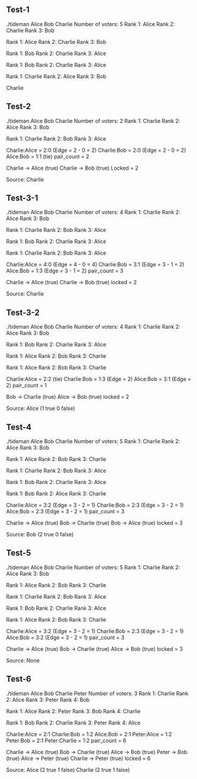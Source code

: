 ## Test-1
./tideman Alice Bob Charlie
Number of voters: 5
Rank 1: Alice
Rank 2: Charlie
Rank 3: Bob

Rank 1: Alice
Rank 2: Charlie
Rank 3: Bob

Rank 1: Bob
Rank 2: Charlie
Rank 3: Alice

Rank 1: Bob
Rank 2: Charlie
Rank 3: Alice

Rank 1: Charlie
Rank 2: Alice
Rank 3: Bob

Charlie

## Test-2
./tideman Alice Bob Charlie
Number of voters: 2
Rank 1: Charlie
Rank 2: Alice
Rank 3: Bob

Rank 1: Charlie
Rank 2: Bob
Rank 3: Alice

Charlie:Alice   = 2:0 (Edge = 2 - 0 = 2)
Charlie:Bob     = 2:0 (Edge = 2 - 0 = 2)
Alice:Bob       = 1:1 (tie)
pair_count = 2

Charlie -> Alice    (true)
Charlie -> Bob      (true)
Locked = 2

Source: Charlie

## Test-3-1
./tideman Alice Bob Charlie
Number of voters: 4
Rank 1: Charlie
Rank 2: Alice
Rank 3: Bob

Rank 1: Charlie
Rank 2: Bob
Rank 3: Alice

Rank 1: Bob
Rank 2: Charlie
Rank 3: Alice

Rank 1: Charlie
Rank 2: Bob
Rank 3: Alice

Charlie:Alice   = 4:0 (Edge = 4 - 0 = 4)
Charlie:Bob     = 3:1 (Edge = 3 - 1 = 2)
Alice:Bob       = 1:3 (Edge = 3 - 1 = 2)
pair_count = 3

Charlie -> Alice    (true)
Charlie -> Bob    (true)
locked = 2

Source: Charlie

## Test-3-2
./tideman Alice Bob Charlie
Number of voters: 4
Rank 1: Charlie
Rank 2: Alice
Rank 3: Bob

Rank 1: Bob
Rank 2: Charlie
Rank 3: Alice

Rank 1: Alice
Rank 2: Bob
Rank 3: Charlie

Rank 1: Alice
Rank 2: Bob
Rank 3: Charlie

Charlie:Alice   = 2:2 (tie)
Charlie:Bob     = 1:3 (Edge = 2)
Alice:Bob       = 3:1 (Edge = 2)
pair_count = 1

Bob -> Charlie    (true)
Alice -> Bob      (true)
locked = 2

Source: Alice (1 true 0 false)

## Test-4
./tideman Alice Bob Charlie
Number of voters: 5
Rank 1: Charlie
Rank 2: Alice
Rank 3: Bob

Rank 1: Alice
Rank 2: Bob
Rank 3: Charlie

Rank 1: Charlie
Rank 2: Bob
Rank 3: Alice

Rank 1: Bob
Rank 2: Charlie
Rank 3: Alice

Rank 1: Bob
Rank 2: Alice
Rank 3: Charlie

Charlie:Alice   = 3:2 (Edge = 3 - 2 = 1)
Charlie:Bob     = 2:3 (Edge = 3 - 2 = 1)
Alice:Bob       = 2:3 (Edge = 3 - 2 = 1)
pair_count = 3

Charlie -> Alice    (true)
Bob -> Charlie      (true)
Bob -> Alice        (true)
locked = 3

Source: Bob (2 true 0 false)

## Test-5
./tideman Alice Bob Charlie
Number of voters: 5
Rank 1: Charlie
Rank 2: Alice
Rank 3: Bob

Rank 1: Alice
Rank 2: Bob
Rank 3: Charlie

Rank 1: Charlie
Rank 2: Bob
Rank 3: Alice

Rank 1: Bob
Rank 2: Charlie
Rank 3: Alice

Rank 1: Alice
Rank 2: Bob
Rank 3: Charlie

Charlie:Alice   = 3:2 (Edge = 3 - 2 = 1)
Charlie:Bob     = 2:3 (Edge = 3 - 2 = 1)
Alice:Bob       = 3:2 (Edge = 3 - 2 = 1)
pair_count = 3

Charlie -> Alice    (true)
Bob -> Charlie      (true)
Alice -> Bob        (true)
locked = 3

Source: None

## Test-6
./tideman Alice Bob Charlie Peter
Number of voters: 3
Rank 1: Charlie
Rank 2: Alice
Rank 3: Peter
Rank 4: Bob

Rank 1: Alice
Rank 2: Peter
Rank 3: Bob
Rank 4: Charlie

Rank 1: Bob
Rank 2: Charlie
Rank 3: Peter
Rank 4: Alice

Charlie:Alice   = 2:1
Charlie:Bob     = 1:2
Alice:Bob       = 2:1
Peter:Alice     = 1:2
Peter:Bob       = 2:1
Peter:Charlie   = 1:2
pair_count = 6

Charlie -> Alice    (true)
Bob -> Charlie      (true)
Alice -> Bob        (true)
Peter -> Bob        (true)
Alice -> Peter      (true)
Charlie -> Peter    (true)
locked = 6

Source: Alice (2 true 1 false) Charlie (2 true 1 false)